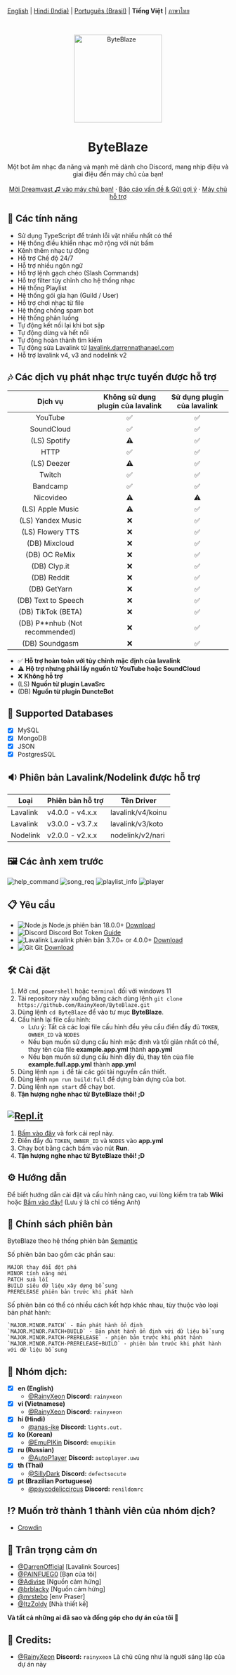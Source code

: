 [English](README.md) | [Hindi (India)](README_hi.md) | [Português (Brasil)](README_pt-BR.md) | **Tiếng Việt** | [ภาษาไทย](README_TH.md)

<br />
<p align="center">
  <a href="https://github.com/RainyXeon/ByteBlaze">
    <img src="https://ucarecdn.com/de81547a-7fe1-47a8-b944-d332e7150c85/38a3efe60cde73928c8d3e9b680f8c92.webp" alt="ByteBlaze" width="200" height="200">
  </a>

  <h1 align="center">ByteBlaze</h1>

  <p align="center">Một bot âm nhạc đa năng và mạnh mẽ dành cho Discord, mang nhịp điệu và giai điệu đến máy chủ của bạn!
    <br />
    <br />
    <a href="https://top.gg/bot/992776455790534667">Mời Dreamvast ♫ vào máy chủ bạn!</a>
    ·
    <a href="https://github.com/RainyXeon/ByteBlaze/issues">Báo cáo vấn đề & Gửi gợi ý</a>
    ·
    <a href="https://discord.gg/xff4e2WvVy">Máy chủ hỗ trợ</a>
  </p>
</p>

## 💎 Các tính năng

- Sử dụng TypeScript để tránh lỗi vặt nhiều nhất có thể
- Hệ thống điều khiển nhạc mở rộng với nút bấm
- Kênh thêm nhạc tự động
- Hỗ trợ Chế độ 24/7
- Hỗ trợ nhiều ngôn ngữ
- Hỗ trợ lệnh gạch chéo (Slash Commands)
- Hỗ trợ filter tùy chỉnh cho hệ thống nhạc
- Hệ thống Playlist
- Hệ thống gói gia hạn (Guild / User)
- Hỗ trợ chơi nhạc từ file
- Hệ thống chống spam bot
- Hệ thống phân luồng
- Tự động kết nối lại khi bot sập
- Tự động dừng và hết nối
- Tự động hoàn thành tìm kiếm
- Tự động sửa Lavalink từ [lavalink.darrennathanael.com](https://lavalink.darrennathanael.com/NoSSL/lavalink-without-ssl)
- Hỗ trợ lavalink v4, v3 and nodelink v2

## 🎶 Các dịch vụ phát nhạc trực tuyến được hỗ trợ

|             Dịch vụ              | Không sử dụng plugin của lavalink | Sử dụng plugin của lavalink |
| :------------------------------: | :-------------------------------: | :-------------------------: |
|             YouTube              |                ✅                 |             ✅              |
|            SoundCloud            |                ✅                 |             ✅              |
|           (LS) Spotify           |                ⚠️                 |             ✅              |
|               HTTP               |                ✅                 |             ✅              |
|           (LS) Deezer            |                ⚠️                 |             ✅              |
|              Twitch              |                ✅                 |             ✅              |
|             Bandcamp             |                ✅                 |             ✅              |
|            Nicovideo             |                ⚠️                 |             ⚠️              |
|         (LS) Apple Music         |                ⚠️                 |             ✅              |
|        (LS) Yandex Music         |                ❌                 |             ✅              |
|         (LS) Flowery TTS         |                ❌                 |             ✅              |
|          (DB) Mixcloud           |                ❌                 |             ✅              |
|          (DB) OC ReMix           |                ❌                 |             ✅              |
|           (DB) Clyp.it           |                ❌                 |             ✅              |
|           (DB) Reddit            |                ❌                 |             ✅              |
|           (DB) GetYarn           |                ❌                 |             ✅              |
|       (DB) Text to Speech        |                ❌                 |             ✅              |
|        (DB) TikTok (BETA)        |                ❌                 |             ✅              |
| (DB) P\*\*nhub (Not recommended) |                ❌                 |             ✅              |
|          (DB) Soundgasm          |                ❌                 |             ✅              |

- ✅ **Hỗ trợ hoàn toàn với tùy chỉnh mặc định của lavalink**
- ⚠️ **Hộ trợ nhưng phải lấy nguồn từ YouTube hoặc SoundCloud**
- ❌ **Không hỗ trợ**
- (LS) **Nguồn từ plugin LavaSrc**
- (DB) **Nguồn từ plugin DuncteBot**

## 📂 Supported Databases

- [x] MySQL
- [x] MongoDB
- [x] JSON
- [x] PostgresSQL

## 🔉 Phiên bản Lavalink/Nodelink được hỗ trợ

| Loại     | Phiên bản hỗ trợ | Tên Driver        |
| -------- | ---------------- | ----------------- |
| Lavalink | v4.0.0 - v4.x.x  | lavalink/v4/koinu |
| Lavalink | v3.0.0 - v3.7.x  | lavalink/v3/koto  |
| Nodelink | v2.0.0 - v2.x.x  | nodelink/v2/nari  |

## 🖼️ Các ảnh xem trước

![help_command](https://ucarecdn.com/1843f71c-9a4f-4fd0-b72d-63c4ecc40a74/Screenshot_20240825_074957.jpg)
![song_req](https://ucarecdn.com/25e8fc92-842d-40c2-a653-d1c0224804ae/Picsart_240825_081626013.jpg)
![playlist_info](https://ucarecdn.com/1f759973-8cc8-49c5-babb-0e60c297ab2e/Screenshot_2024_0825_075240.jpg)
![player](https://ucarecdn.com/2ef47700-0d6c-4114-86c6-6c98544aa116/Picsart_240825_082538385.jpg)

## 📋 Yêu cầu

- ![Node.js](https://img.shields.io/badge/Node.js-026E00?style=for-the-badge) Node.js phiên bản 18.0.0+ [Download](https://nodejs.org/en/download)
- ![Discord](https://img.shields.io/badge/Discord-404EED?style=for-the-badge) Discord Bot Token [Guide](https://discordjs.guide/preparations/setting-up-a-bot-application.html#creating-your-bot)
- ![Lavalink](https://img.shields.io/badge/Lavalink-FC3F37?style=for-the-badge) Lavalink phiên bản 3.7.0+ or 4.0.0+ [Download](https://github.com/lavalink-devs/Lavalink/releases)
- ![Git](https://img.shields.io/badge/Git-F05033?style=for-the-badge) Git [Download](https://git-scm.com/downloads)

## 🛠️ Cài đặt

1. Mở `cmd`, `powershell` hoặc `terminal` đối với windows 11
2. Tải repository này xuống bằng cách dùng lệnh `git clone https://github.com/RainyXeon/ByteBlaze.git`
3. Dùng lệnh `cd ByteBlaze` để vào tư mục **ByteBlaze**.
4. Cấu hình lại file cấu hình:
   - Lưu ý: Tất cả các loại file cấu hình đều yêu cầu điền đầy đủ `TOKEN`, `OWNER_ID` và `NODES`
   - Nếu bạn muốn sử dụng cấu hình mặc định và tối giản nhất có thể, thay tên của file **example.app.yml** thành **app.yml**
   - Nếu bạn muốn sử dụng cấu hình đầy đủ, thay tên của file **example.full.app.yml** thành **app.yml**
5. Dùng lệnh `npm i` để tải các gói tài nguyền cần thiết.
6. Dùng lệnh `npm run build:full` để dựng bản dựng của bot.
7. Dùng lệnh `npm start` để chạy bot.
8. **Tận hượng nghe nhạc từ ByteBlaze thôi! ;D**

## [![Repl.it](https://img.shields.io/badge/Repl.it-1C2333?style=for-the-badge&logo=replit&logoColor=orange)](https://replit.com/@RainyXeon/ByteBlaze)

1. [Bấm vào đây](https://replit.com/@RainyXeon/ByteBlaze) và fork cái repl này.
2. Điền đầy đủ `TOKEN`, `OWNER_ID` và `NODES` vào **app.yml**
3. Chạy bot bằng cách bấm vào nút **Run**.
4. **Tận hượng nghe nhạc từ ByteBlaze thôi! ;D**

## ⚙️ Hướng dẫn

Để biết hướng dẫn cài đặt và cấu hình nâng cao, vui lòng kiểm tra tab **Wiki** hoặc [Bấm vào đây!](https://github.com/RainyXeon/ByteBlaze/wiki) (Lưu ý là chỉ có tiếng Anh)

## 📜 Chính sách phiên bản

ByteBlaze theo hệ thống phiên bản [Semantic](https://semver.org/)

Số phiên bản bao gồm các phần sau:

    MAJOR thay đổi đột phá
    MINOR tính năng mới
    PATCH sửa lỗi
    BUILD siêu dữ liệu xây dựng bổ sung
    PRERELEASE phiên bản trước khi phát hành

Số phiên bản có thể có nhiều cách kết hợp khác nhau, tùy thuộc vào loại bản phát hành:

    `MAJOR.MINOR.PATCH` - Bản phát hành ổn định
    `MAJOR.MINOR.PATCH+BUILD` - Bản phát hành ổn định với dữ liệu bổ sung
    `MAJOR.MINOR.PATCH-PRERELEASE` - phiên bản trước khi phát hành
    `MAJOR.MINOR.PATCH-PRERELEASE+BUILD` - phiên bản trước khi phát hành với dữ liệu bổ sung

## 📃 Nhóm dịch:

- [x] **en (English)**
  - [@RainyXeon](https://github.com/RainyXeon) **Discord:** `rainyxeon`
- [x] **vi (Vietnamese)**
  - [@RainyXeon](https://github.com/RainyXeon) **Discord:** `rainyxeon`
- [x] **hi (Hindi)**
  - [@anas-ike](https://github.com/anas-ike) **Discord:** `lights.out.`
- [x] **ko (Korean)**
  - [@EmuPIKin](https://github.com/EmuPIKin) **Discord:** `emupikin`
- [x] **ru (Russian)**
  - [@AutoP1ayer](https://github.com/AutoP1ayer) **Discord:** `autoplayer.uwu`
- [x] **th (Thai)**
  - [@SillyDark](https://github.com/SillyDark) **Discord:** `defectsocute`
- [x] **pt (Brazilian Portuguese)**
  - [@psycodeliccircus](https://github.com/psycodeliccircus) **Discord:** `renildomrc`

## ⁉ Muốn trở thành 1 thành viên của nhóm dịch?

- [Crowdin](https://crowdin.com/project/byteblaze)

## 💫 Trân trọng cảm ơn

- [@DarrenOfficial](https://github.com/DarrenOfficial) [Lavalink Sources]
- [@PAINFUEG0](https://github.com/PAINFUEG0) [Bạn của tôi]
- [@Adivise](https://github.com/Adivise) [Nguồn cảm hứng]
- [@brblacky](https://github.com/brblacky) [Nguồn cảm hứng]
- [@mrstebo](https://github.com/mrstebo) [env Praser]
- [@ItzZoldy](https://github.com/ItzZoldy) [Nhà thiết kế]

**Và tất cả những ai đã sao và đống góp cho dự án của tôi 💖**

## 💫 Credits:

- [@RainyXeon](https://github.com/RainyXeon) **Discord:** `rainyxeon` Là chủ cũng như là người sáng lập của dự án này
